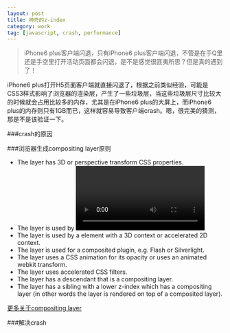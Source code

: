 ```yaml
---
layout: post
title: 神奇的z-index
category: work
tag: [javascript, crash, performance]
---
```


> iPhone6 plus客户端闪退，只有iPhone6 plus客户端闪退，不管是在手Q里还是手空里打开活动页面都会闪退，是不是感觉很匪夷所思？但是真的遇到了！

iPhone6 plus打开H5页面客户端就直接闪退了，根据之前类似经验，可能是CSS3样式影响了浏览器的渲染层，产生了一些垃圾层，当这些垃圾层尺寸比较大的时候就会占用比较多的内存，尤其是在iPhone6 plus的大屏上，而iPhone6 plus的内存则只有1GB而已，这样就容易导致客户端crash。嗯，很完美的猜测，那是不是该验证一下。

###crash的原因

###浏览器生成compositing layer原则
- The layer has 3D or perspective transform CSS properties.
- The layer is used by <video> element using accelerated video decoding.
- The layer is used by a <canvas> element with a 3D context or accelerated 2D context.
- The layer is used for a composited plugin, e.g. Flash or Silverlight.
- The layer uses a CSS animation for its opacity or uses an animated webkit transform.
- The layer uses accelerated CSS filters.
- The layer has a descendant that is a compositing layer.
- The layer has a sibling with a lower z-index which has a compositing layer (in other words the layer is rendered on top of a composited layer).

[更多关于compositing layer][1]

###解决crash




[1]: https://aerotwist.com/blog/on-translate3d-and-layer-creation-hacks/ "on-translate3d-and-layer-creation-hacks"